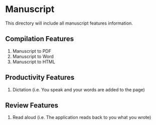# Manuscript

This directory will include all manuscript features information.

## Compilation Features

1. Manuscript to PDF
2. Manuscript to Word
3. Manuscript to HTML

## Productivity Features

1. Dictation (i.e. You speak and your words are added to the page)

## Review Features

1. Read aloud (i.e. The application reads back to you what you wrote)
